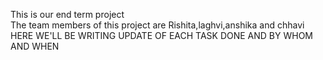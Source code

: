 This is our end term project
<br>
The team members of this project are Rishita,laghvi,anshika and chhavi
<br>
HERE WE'LL BE WRITING UPDATE OF EACH TASK DONE AND BY WHOM AND WHEN
